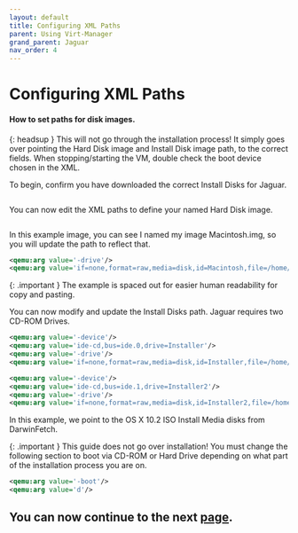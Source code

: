 ```yaml
---
layout: default
title: Configuring XML Paths
parent: Using Virt-Manager
grand_parent: Jaguar
nav_order: 4
---
```


# Configuring XML Paths
#### How to set paths for disk images.

{: headsup }
This will not go through the installation process! It simply goes over pointing the Hard Disk image and Install Disk image path, to the correct fields. When stopping/starting the VM, double check the boot device chosen in the XML.

To begin, confirm you have downloaded the correct Install Disks for Jaguar.

<a href="https://raw.githubusercontent.com/royalgraphx/DarwinKVM/main/docs/assets/DarwinFetchPowerPCSources.png"><img src="../../../../assets/DarwinFetchPowerPCSources.png" alt=""></a>

You can now edit the XML paths to define your named Hard Disk image.

<a href="https://raw.githubusercontent.com/royalgraphx/DarwinKVM/main/docs/assets/DiskProvisionPowerPCImagesDB.png"><img src="../../../../assets/DiskProvisionPowerPCImagesDB.png" alt=""></a>

In this example image, you can see I named my image Macintosh.img, so you will update the path to reflect that.

```xml
<qemu:arg value='-drive'/>
<qemu:arg value='if=none,format=raw,media=disk,id=Macintosh,file=/home/user/DarwinKVM/DiskProvision/Macintosh.img,discard=unmap,detect-zeroes=unmap'/>
```

{: .important }
The example is spaced out for easier human readability for copy and pasting.

You can now modify and update the Install Disks path. Jaguar requires two CD-ROM Drives.

```xml
<qemu:arg value='-device'/>
<qemu:arg value='ide-cd,bus=ide.0,drive=Installer'/>
<qemu:arg value='-drive'/>
<qemu:arg value='if=none,format=raw,media=disk,id=Installer,file=/home/user/DarwinKVM/DarwinFetch/downloads/10.2.0_6C115/Apple Mac OS X 10.2 (10.2.6C115)/Disc1.iso,discard=unmap,detect-zeroes=unmap'/>

<qemu:arg value='-device'/>
<qemu:arg value='ide-cd,bus=ide.1,drive=Installer2'/>
<qemu:arg value='-drive'/>
<qemu:arg value='if=none,format=raw,media=disk,id=Installer2,file=/home/user/DarwinKVM/DarwinFetch/downloads/10.2.0_6C115/Apple Mac OS X 10.2 (10.2.6C115)/Disc2.iso,discard=unmap,detect-zeroes=unmap'/>
```

In this example, we point to the OS X 10.2 ISO Install Media disks from DarwinFetch.

{: .important }
This guide does not go over installation! You must change the following section to boot via CD-ROM or Hard Drive depending on what part of the installation process you are on.

```xml
<qemu:arg value='-boot'/>
<qemu:arg value='d'/>
```

## You can now continue to the next <a href="../04-Completion">page</a>.
